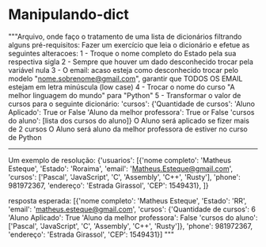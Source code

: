 # Manipulando-dict
"""Arquivo, onde faço o tratamento de uma lista de dicionários filtrando alguns pré-requisitos:
Fazer um exercício que leia o dicionário e efetue as seguintes alteracoes:
1 - Troque o nome completo do Estado pela sua respectiva sigla
2 - Sempre que houver um dado desconhecido trocar pela variável nula
3 - O email: acaso esteja como desconhecido trocar pelo modelo "nome.sobrenome@gmail.com", garantir que TODOS
OS EMAIL estejam em letra minúscula (low case)
4 - Trocar o nome do curso "A melhor linguagem do mundo" para "Python"
5 - Transformar o valor de cursos para o seguinte dicionário:
'cursos': {'Quantidade de cursos':
'Aluno Aplicado': True or False
'Aluno da melhor professora': True or False
'cursos do aluno': [lista dos cursos do aluno]}
O Aluno será aplicado se fizer mais de 2 cursos
O Aluno será aluno da melhor professora de estiver no curso de Python
*********************************************
Um exemplo de resolução:
{'usuarios': [{'nome completo': 'Matheus Esteque',
'Estado': 'Roraima',
'email': 'Matheus.Esteque@gmail.com',
'cursos': ['Pascal', 'JavaScript', 'C', 'Assembly', 'C++', 'Rusty'],
'phone': 981972367,
'endereço': 'Estrada Girassol',
'CEP': 1549431}, ]}

resposta esperada:
[{'nome completo': 'Matheus Esteque',
'Estado': 'RR',
'email': 'matheus.esteque@gmail.com',
'cursos': {'Quantidade de cursos': 6
'Aluno Aplicado': True
'Aluno da melhor professora': False
'cursos do aluno': ['Pascal', 'JavaScript', 'C', 'Assembly', 'C++', 'Rusty']},
'phone': 981972367,
'endereço': 'Estrada Girassol',
'CEP': 1549431}]
"""
